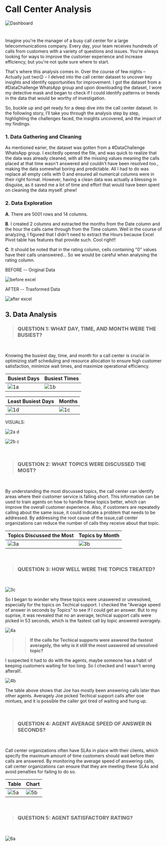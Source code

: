 # Call Center Analysis

![Dashboard](https://user-images.githubusercontent.com/103915142/232046216-1ba939cc-d450-4837-984f-bcf12f0e59af.jpg)

#

Imagine you're the manager of a busy call center for a large telecommunications company. Every day, your team receives hundreds of calls from customers with a variety of questions and issues. You're always looking for ways to improve the customer experience and increase efficiency, but you're not quite sure where to start.

That's where this analysis comes in. Over the course of few nights – Actually just two😉 – I delved into the call center dataset to uncover key insights and identify opportunities for improvement. I got the dataset from a #DataChallenge WhatsApp group and upon downloading the dataset, I wore my detective mask and began to check if I could identify patterns or trends in the data that would be worthy of investigation. 

So, buckle up and get ready for a deep dive into the call center dataset. In the following story, I’ll take you through the analysis step by step, highlighting the challenges faced, the insights uncovered, and the impact of my findings.

### 1. Data Gathering and Cleaning
As mentioned earier, the dataset was gotten from a #DataChallenge WhatsApp group.
I excitedly opened the file, and was quick to realize that the data was already cleaned, with all the missing values meaning the calls placed at that time wasn't answered and couldn't have been resolved too., making the data somewhat boring and predictable. All I had to do was replace all empty cells with 0 and ensured all numerical columns were in their right format.
However, having a clean data was actually a blessing in disguise, as it saved me a lot of time and effort that would have been spent on cleaning the data myself. phew!

### 2. Data Exploration
**A**. There are 5001 rows and 14 columns. 

**B**. I created 2 columns and extracted the months from the Date column and the hour the calls came through from the Time column. Well in the course of analyzing, I figured that I didn't need to extract the Hours because Excel Pivot table has features that provide such. Cool right!!

**C**. It should be noted that in the rating column, cells containing "0" values have their calls unanswered... So we would be careful when analysing the rating column.


BEFORE -- Original Data

![before excel](https://user-images.githubusercontent.com/103915142/231898624-ec880b43-e2d9-4e28-8919-593e8c4f0842.jpg)

AFTER -- Trasformed Data

![after excel](https://user-images.githubusercontent.com/103915142/231898940-e53d5ad3-e513-4eaa-b516-2342b6630667.jpg)

## 3. Data Analysis

> ### **QUESTION 1:** WHAT DAY, TIME, AND MONTH WERE THE BUSIEST?


<br>



Knowing the busiest day, time, and month for a call center is crucial in optimizing staff scheduling and resource allocation to ensure high customer satisfaction,      minimize wait times, and maximize operational efficiency.

     
Busiest Days                                                                                        |  Busiest Times
-------------------------------------------------------------------------------------------------------------|------------------------- 
![1a](https://user-images.githubusercontent.com/103915142/231903363-73ea6b2f-0ca2-45d1-b896-28da43493fcb.jpg)| ![1b](https://user-images.githubusercontent.com/103915142/231903433-9b1140ac-4b7c-4b84-80be-c56d3592b50a.jpg)

Least Busiest Days                                                                                          |  Months
-------------------------------------------------------------------------------------------------------------|------------------------- 
![1d](https://user-images.githubusercontent.com/103915142/231903937-87bb4fb5-1226-4a64-966e-6e311db6a04a.jpg)| ![1c](https://user-images.githubusercontent.com/103915142/231903966-dfd522b8-7d92-4145-8d9f-c328291aa8d1.jpg)

VISUALS:

![2a d](https://user-images.githubusercontent.com/103915142/231905837-5f99c8c3-8aca-4e29-8336-a32b6812caed.jpg)

![2b c](https://user-images.githubusercontent.com/103915142/232043464-42ce4e5a-1260-4e3e-8245-85beefcd3a9e.jpg)


<br>


>### **QUESTION 2:** WHAT TOPICS WERE DISCUSSED THE MOST?


<br>



By understanding the most discussed topics, the call center can identify areas where their customer service is falling short. This information can be used to          train agents on how to handle these topics better, which can improve the overall customer experience.
Also, if customers are repeatedly calling about the same issue, it could indicate a problem that needs to be addressed. By addressing the root cause of the issue,call center organizations can reduce the number of calls they receive about that topic.
     
Topics Discussed the Most                                                                                   |  Topics by Month
-------------------------------------------------------------------------------------------------------------|------------------------- 
![3a](https://user-images.githubusercontent.com/103915142/231994848-07efcfa1-e4af-4bfe-a206-f9a0ab1dc597.jpg)| ![3b](https://user-images.githubusercontent.com/103915142/231996053-874b8b16-17da-400f-bbc7-c91c7afc6719.jpg)


<br>



>### **QUESTION 3:** HOW WELL WERE THE TOPICS TREATED?


<br>



![3c](https://user-images.githubusercontent.com/103915142/232044889-e3db6be9-beb2-40ed-8143-9a45bf7ec998.jpg)


So I began to wonder why these topics were unaswered or unresolved, especially for the topics on Techical support. 
I checked the "Average speed of answer in seconds by Topics" to see if I could get an answer. But to my suprise, it was revealed that no an average, techical          support calls were picked in 53 seconds, which is the fastest call by topic answered averagely.

![4a](https://user-images.githubusercontent.com/103915142/232004429-ea1f9144-45a5-4eb3-9c8e-3940aba6c502.jpg)

>> __If the calls for Techical supports were aswered the fastest averagely, the why is it still the most uaswered ad uresolved topic?__

I suspected it had to do with the agents, maybe someone has a habit of keeping customers waiting for too long. So I checked and I wasn't wrong afterall!.

![4b](https://user-images.githubusercontent.com/103915142/232005670-e902a264-e5fd-4965-9be3-ca98588f7e10.jpg)

The table above shows that Joe has mostly been answering calls later than other agents. Averagely Joe picked Techical support calls after ooe mintues, and it is possible the caller got tired of waiting and hung up. 


<br>



> ### **QUESTION 4:** AGENT AVERAGE SPEED OF ANSWER IN SECONDS?


<br>


Call center organizations often have SLAs in place with their clients, which specify the maximum amount of time customers should wait before their calls are            answered. By monitoring the average speed of answering calls, call center organizations can ensure that they are meeting these SLAs and avoid penalties for            failing to do so.

Table                                                                                                        |  Chart
-------------------------------------------------------------------------------------------------------------|------------------------- 
![5a](https://user-images.githubusercontent.com/103915142/232028044-1a7b3527-2de0-4cf7-b50e-3eecd1f98416.jpg)| ![5b](https://user-images.githubusercontent.com/103915142/232028080-404d14cc-4a5c-45d7-8d0b-d5f3922ab04d.jpg)


<br>



> ### **QUESTION 5:** AGENT SATISFACTORY RATING?


<br>


![6a](https://user-images.githubusercontent.com/103915142/232038940-27299773-699e-4cee-bbe7-b96802ee8e20.jpg)
































